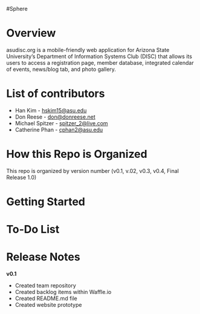 #Sphere

# Overview
asudisc.org is a mobile-friendly web application for Arizona State University’s Department of Information Systems Club (DISC) that allows its users to access a registration page, member database, integrated calendar of events, news/blog tab, and photo gallery.  

# List of contributors
 * Han Kim - hskim15@asu.edu
 * Don Reese - don@donreese.net
 * Michael Spitzer - spitzer_2@live.com
 * Catherine Phan - cphan2@asu.edu

# How this Repo is Organized
This repo is organized by version number (v0.1, v.02, v0.3, v0.4, Final Release 1.0) 

# Getting Started

# To-Do List

# Release Notes
**v0.1**
 * Created team repository
 * Created backlog items within Waffle.io
 * Created README.md file
 * Created website prototype 




